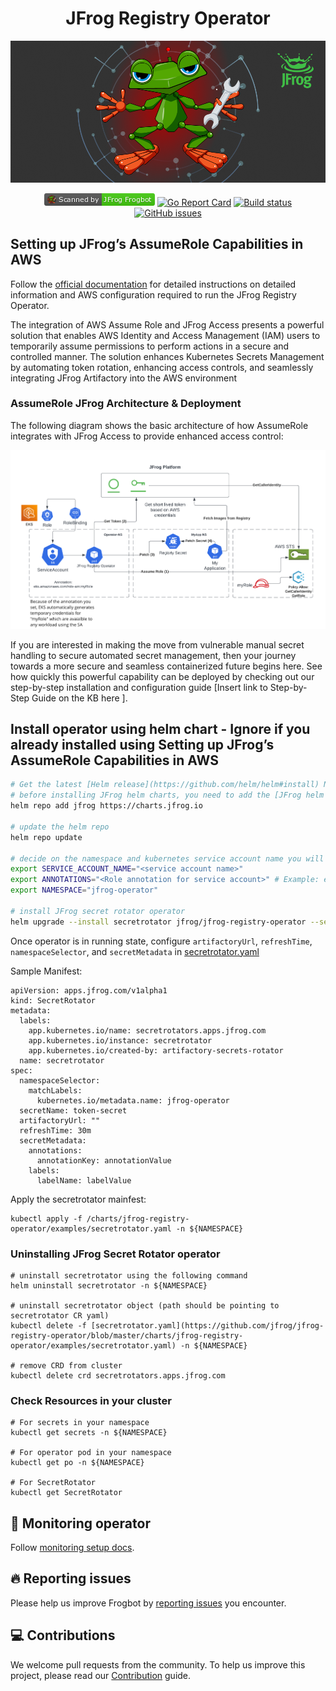 
<div align="center">

# JFrog Registry Operator

[![JFrog Registry Operator](config/images/frogbot-intro.png)](#readme)

[![Scanned by JFrog Registry Operator](config/images/frogbot-badge.png)](https://github.com/jfrog/jfrog-registry-operator#readme)
[![Go Report Card](https://goreportcard.com/badge/github.com/jfrog/jfrog-registry-operator)](https://goreportcard.com/report/github.com/jfrog/jfrog-registry-operator)
[![Build status](https://github.com/jfrog/jfrog-registry-operator/actions/workflows/test.yml/badge.svg?branch=master)](https://github.com/jfrog/jfrog-registry-operator/actions/workflows/test.yml?branch=master)
[![GitHub issues](https://img.shields.io/github/issues/jfrog/jfrog-registry-operator)](https://github.com/jfrog/jfrog-registry-operator/issues)

</div>

## Setting up JFrog’s AssumeRole Capabilities in AWS

Follow the [official documentation](https://jfrog.com/help/r/jfrog-installation-setup-documentation/passwordless-access-for-amazon-eks) for detailed instructions on detailed information and AWS configuration required to run the JFrog Registry Operator.

The integration of AWS Assume Role and JFrog Access presents a powerful solution that enables AWS Identity and Access Management  (IAM) users to temporarily assume permissions to perform actions in a secure and controlled manner. The solution enhances Kubernetes Secrets Management by automating token rotation, enhancing access controls, and seamlessly integrating JFrog Artifactory into the AWS environment

### AssumeRole JFrog Architecture & Deployment

The following diagram shows the basic architecture of how AssumeRole integrates with JFrog Access to provide enhanced access control:

![image](./config/images/secretrotator.png)

If you are interested in making the move from vulnerable manual secret handling to secure automated secret management, then your journey towards a more secure and seamless containerized future begins here. See how quickly this powerful capability can be deployed by checking out our step-by-step installation and configuration guide [Insert link to Step-by-Step Guide on the KB here ].


## Install operator using helm chart - Ignore if you already installed using Setting up JFrog’s AssumeRole Capabilities in AWS

```bash
# Get the latest [Helm release](https://github.com/helm/helm#install) Note: (only V3 is supported)
# before installing JFrog helm charts, you need to add the [JFrog helm repository](https://charts.jfrog.io) to your helm client.
helm repo add jfrog https://charts.jfrog.io

# update the helm repo
helm repo update

# decide on the namespace and kubernetes service account name you will want to create
export SERVICE_ACCOUNT_NAME="<service account name>"
export ANNOTATIONS="<Role annotation for service account>" # Example: eks.amazonaws.com/role-arn: arn:aws:iam::000000000000:role/jfrog-operator-role
export NAMESPACE="jfrog-operator"

# install JFrog secret rotator operator
helm upgrade --install secretrotator jfrog/jfrog-registry-operator --set "serviceAccount.name=${SERVICE_ACCOUNT_NAME}" --set serviceAccount.annotations=${ANNOTATIONS}  --namespace  ${NAMESPACE} --create-namespace
```

Once operator is in running state, configure `artifactoryUrl`, `refreshTime`, `namespaceSelector`, and `secretMetadata` in [secretrotator.yaml](https://github.com/jfrog/jfrog-registry-operator/blob/master/charts/jfrog-registry-operator/examples/secretrotator.yaml)

Sample Manifest:

```
apiVersion: apps.jfrog.com/v1alpha1
kind: SecretRotator
metadata:
  labels:
    app.kubernetes.io/name: secretrotators.apps.jfrog.com
    app.kubernetes.io/instance: secretrotator
    app.kubernetes.io/created-by: artifactory-secrets-rotator
  name: secretrotator
spec:
  namespaceSelector:
    matchLabels:
      kubernetes.io/metadata.name: jfrog-operator
  secretName: token-secret
  artifactoryUrl: ""
  refreshTime: 30m
  secretMetadata:
    annotations:
      annotationKey: annotationValue
    labels:
      labelName: labelValue
```

Apply the secretrotator mainfest:

```
kubectl apply -f /charts/jfrog-registry-operator/examples/secretrotator.yaml -n ${NAMESPACE}
```

### Uninstalling JFrog Secret Rotator operator

```shell
# uninstall secretrotator using the following command
helm uninstall secretrotator -n ${NAMESPACE}

# uninstall secretrotator object (path should be pointing to secretrotator CR yaml)
kubectl delete -f [secretrotator.yaml](https://github.com/jfrog/jfrog-registry-operator/blob/master/charts/jfrog-registry-operator/examples/secretrotator.yaml) -n ${NAMESPACE}

# remove CRD from cluster
kubectl delete crd secretrotators.apps.jfrog.com
```

### Check Resources in your cluster

```shell
# For secrets in your namespace
kubectl get secrets -n ${NAMESPACE}

# For operator pod in your namespace
kubectl get po -n ${NAMESPACE}

# For SecretRotator
kubectl get SecretRotator
```

## 🤖 Monitoring operator

Follow [monitoring setup docs](./config/monitoring/).

## 🔥 Reporting issues

Please help us improve Frogbot by [reporting issues](https://github.com/jfrog/jfrog-registry-operator/issues/new/choose) you encounter.

<div id="contributions"></div>

## 💻 Contributions

We welcome pull requests from the community. To help us improve this project, please read our [Contribution](./CONTRIBUTING.md#-guidelines) guide.
